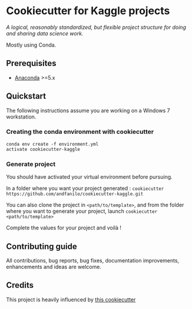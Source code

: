 # Cookiecutter for Kaggle projects

_A logical, reasonably standardized, but flexible project structure for doing and sharing data science work._

Mostly using Conda.

## Prerequisites

* [Anaconda](https://www.anaconda.com/download/) >=5.x

## Quickstart

The following instructions assume you are working on a Windows 7 workstation.

### Creating the conda environment with cookiecutter

```
conda env create -f environment.yml
activate cookiecutter-kaggle
```

### Generate project

You should have activated your virtual environment before pursuing.

In a folder where you want your project generated : 
`cookiecutter https://github.com/andfanilo/cookiecutter-kaggle.git`

You can also clone the project in `<path/to/template>`, 
and from the folder where you want to generate your project, launch `cookiecutter <path/to/template>`

Complete the values for your project and voilà !

## Contributing guide

All contributions, bug reports, bug fixes, documentation improvements, enhancements and ideas are welcome.

## Credits

This project is heavily influenced by [this cookiecutter](https://github.com/drivendata/cookiecutter-data-science)